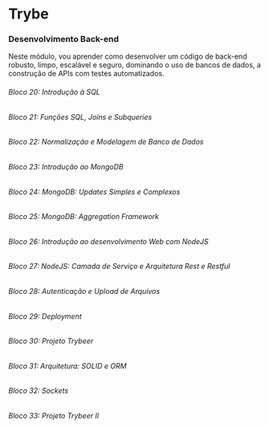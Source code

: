 # Trybe

### Desenvolvimento Back-end

Neste módulo, vou aprender como desenvolver um código de back-end robusto, limpo, escalável e seguro, dominando o uso de bancos de dados, a construção de APIs com testes automatizados.

###### Bloco 20: Introdução à SQL

###### Bloco 21: Funções SQL, Joins e Subqueries

###### Bloco 22: Normalização e Modelagem de Banco de Dados

###### Bloco 23: Introdução ao MongoDB

###### Bloco 24: MongoDB: Updates Simples e Complexos

###### Bloco 25: MongoDB: Aggregation Framework

###### Bloco 26: Introdução ao desenvolvimento Web com NodeJS

###### Bloco 27: NodeJS: Camada de Serviço e Arquitetura Rest e Restful

###### Bloco 28: Autenticação e Upload de Arquivos

###### Bloco 29: Deployment

###### Bloco 30: Projeto Trybeer

###### Bloco 31: Arquitetura: SOLID e ORM

###### Bloco 32: Sockets

###### Bloco 33: Projeto Trybeer II

